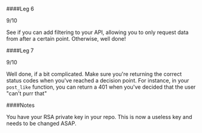 ####Leg 6

9/10

See if you can add filtering to your API, allowing you to only request data
from after a certain point. Otherwise, well done!


####Leg 7

9/10

Well done, if a bit complicated. Make sure you're returning the correct
status codes when you've reached a decision point. For instance, in your
```post_like``` function, you can return a 401 when you've decided that
the user "can't purr that"


####Notes

You have your RSA private key in your repo. This is now a useless key and 
needs to be changed ASAP.
